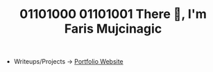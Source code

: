 <h1 align="center">01101000 01101001 There 👋, I'm <span style="color:FEE715FF">Faris Mujcinagic</span></h1> <br>

- Writeups/Projects -> [Portfolio Website](https://fmujcinagic.github.io/Portfolio-Website/)
